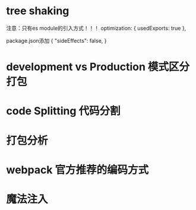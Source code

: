 # tree shaking
注意：只有es module的引入方式！！！
optimization: {
    usedExports: true
  },

  package.json添加
  {
    "sideEffects": false,
  }


  # development vs Production 模式区分打包

  # code Splitting 代码分割

  # 打包分析

  # webpack 官方推荐的编码方式

  # 魔法注入